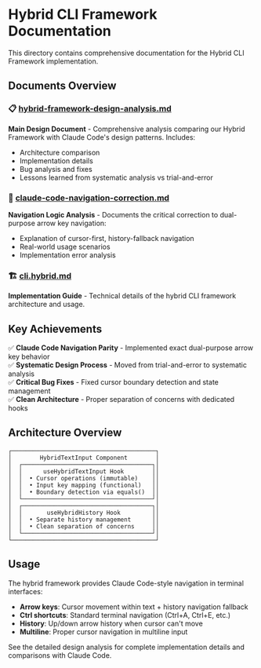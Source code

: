 # Hybrid CLI Framework Documentation

This directory contains comprehensive documentation for the Hybrid CLI Framework implementation.

## Documents Overview

### 📋 [hybrid-framework-design-analysis.md](./hybrid-framework-design-analysis.md)
**Main Design Document** - Comprehensive analysis comparing our Hybrid Framework with Claude Code's design patterns. Includes:
- Architecture comparison
- Implementation details
- Bug analysis and fixes
- Lessons learned from systematic analysis vs trial-and-error

### 🐛 [claude-code-navigation-correction.md](./claude-code-navigation-correction.md)
**Navigation Logic Analysis** - Documents the critical correction to dual-purpose arrow key navigation:
- Explanation of cursor-first, history-fallback navigation
- Real-world usage scenarios
- Implementation error analysis

### 🏗️ [cli.hybrid.md](./cli.hybrid.md)
**Implementation Guide** - Technical details of the hybrid CLI framework architecture and usage.

## Key Achievements

✅ **Claude Code Navigation Parity** - Implemented exact dual-purpose arrow key behavior  
✅ **Systematic Design Process** - Moved from trial-and-error to systematic analysis  
✅ **Critical Bug Fixes** - Fixed cursor boundary detection and state management  
✅ **Clean Architecture** - Proper separation of concerns with dedicated hooks  

## Architecture Overview

```
┌─────────────────────────────────────────┐
│        HybridTextInput Component        │
│  ┌─────────────────────────────────────┐│
│  │      useHybridTextInput Hook        ││
│  │  • Cursor operations (immutable)    ││
│  │  • Input key mapping (functional)   ││
│  │  • Boundary detection via equals()  ││
│  └─────────────────────────────────────┘│
│  ┌─────────────────────────────────────┐│
│  │       useHybridHistory Hook         ││
│  │  • Separate history management      ││
│  │  • Clean separation of concerns     ││
│  └─────────────────────────────────────┘│
└─────────────────────────────────────────┘
```

## Usage

The hybrid framework provides Claude Code-style navigation in terminal interfaces:

- **Arrow keys**: Cursor movement within text + history navigation fallback
- **Ctrl shortcuts**: Standard terminal navigation (Ctrl+A, Ctrl+E, etc.)
- **History**: Up/down arrow history when cursor can't move
- **Multiline**: Proper cursor navigation in multiline input

See the detailed design analysis for complete implementation details and comparisons with Claude Code.